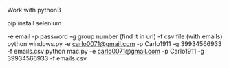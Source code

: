 Work with python3

pip install selenium

-e email
-p password
-g group number (find it in url)
-f csv file (with emails)
python windows.py -e carlo0071@gmail.com -p Carlo1911 -g 39934566933 -f emails.csv
python mac.py -e carlo0071@gmail.com -p Carlo1911 -g 39934566933 -f emails.csv
